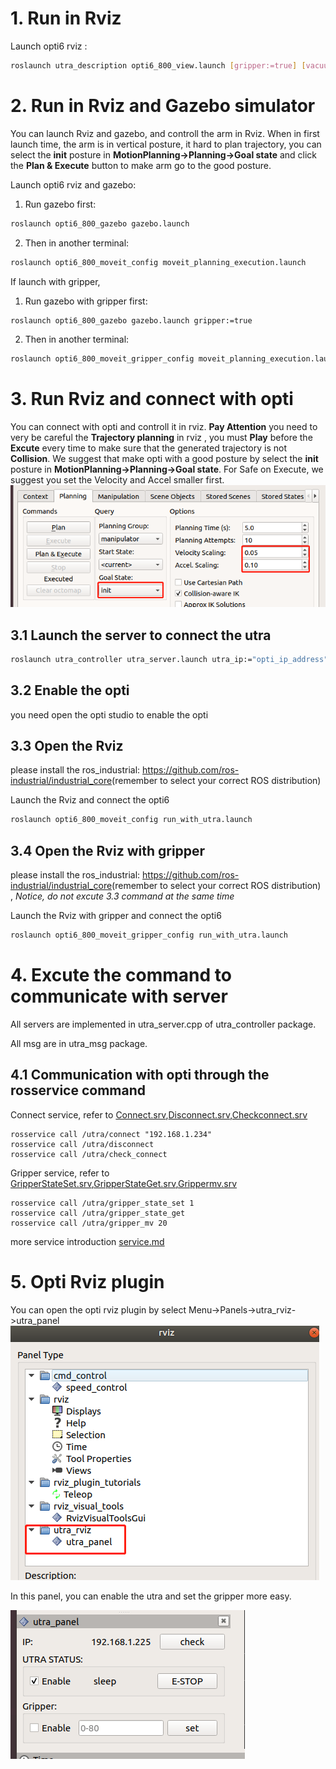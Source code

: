 
# 1. Run in Rviz

Launch opti6 rviz :
```bash
roslaunch utra_description opti6_800_view.launch [gripper:=true] [vacuum_gripper:=true]
```

# 2. Run in Rviz  and Gazebo simulator
You can launch Rviz and gazebo, and controll the arm in Rviz. When in first launch time, the arm is in vertical posture, it hard to plan trajectory, you can select the **init** posture in **MotionPlanning->Planning->Goal state** and click the **Plan & Execute** button to make arm go to the good posture.

Launch opti6 rviz and gazebo:
1. Run gazebo first:
```bash
roslaunch opti6_800_gazebo gazebo.launch
```
2. Then in another terminal:
```bash
roslaunch opti6_800_moveit_config moveit_planning_execution.launch
```

If launch with gripper,
1. Run gazebo with gripper first:
```bash
roslaunch opti6_800_gazebo gazebo.launch gripper:=true
```
2. Then in another terminal:
```bash
roslaunch opti6_800_moveit_gripper_config moveit_planning_execution.launch
```

# 3. Run Rviz and connect with opti
You can connect with opti and controll it in rviz.
**Pay Attention** you need to very be careful the **Trajectory planning** in rviz , you must **Play** before the **Excute** every time to make sure that the generated trajectory is not **Collision**. We suggest that make opti with a good posture by select the **init** posture in **MotionPlanning->Planning->Goal state**. For Safe on Execute, we suggest you set the Velocity and Accel smaller first.
![init](./doc/init.png)  

## 3.1 Launch the server to connect the utra

```bash
roslaunch utra_controller utra_server.launch utra_ip:="opti_ip_address"   //opti_ip_address like 192.168.1.234
```
## 3.2 Enable the opti

you need open the opti studio to enable the opti 

## 3.3 Open the Rviz

please install the ros_industrial: <https://github.com/ros-industrial/industrial_core>(remember to select your correct ROS distribution) 

Launch the Rviz and connect the opti6
```bash
roslaunch opti6_800_moveit_config run_with_utra.launch 
```

## 3.4 Open the Rviz with gripper

please install the ros_industrial: <https://github.com/ros-industrial/industrial_core>(remember to select your correct ROS distribution) , *Notice, do not excute 3.3 command at the same time*

Launch the Rviz with gripper and connect the opti6
```bash
roslaunch opti6_800_moveit_gripper_config run_with_utra.launch 
```


# 4. Excute the command to communicate with server 
All servers are implemented in utra_server.cpp of utra_controller package.

All msg are in utra_msg package.

## 4.1 Communication with opti through the rosservice command


Connect service, refer to [Connect.srv](/utra_msg/srv/Connect.srv),[Disconnect.srv](/utra_msg/srv/Disconnect.srv),[Checkconnect.srv](/utra_msg/srv/Checkconnect.srv)

```
rosservice call /utra/connect "192.168.1.234" 
rosservice call /utra/disconnect 
rosservice call /utra/check_connect 
```

Gripper service, refer to [GripperStateSet.srv](/utra_msg/srv/GripperStateSet.srv),[GripperStateGet.srv](/utra_msg/srv/GripperStateGet.srv),[Grippermv.srv](/utra_msg/srv/Grippermv.srv)

```
rosservice call /utra/gripper_state_set 1  
rosservice call /utra/gripper_state_get 
rosservice call /utra/gripper_mv 20
```
more service introduction [service.md](/utra_controller/readme.md)

# 5. Opti Rviz plugin

You can open the opti rviz plugin by select Menu->Panels->utra_rviz->utra_panel
![RVIZ1](./doc/rviz1.png)  

In this panel, you can enable the utra and set the gripper more easy.

![RVIZ2](./doc/rviz2.png)  

